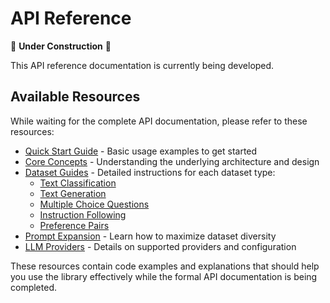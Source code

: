 # API Reference

🚧 **Under Construction** 🚧

This API reference documentation is currently being developed.

## Available Resources

While waiting for the complete API documentation, please refer to these resources:

- [Quick Start Guide](index.md) - Basic usage examples to get started
- [Core Concepts](concepts.md) - Understanding the underlying architecture and design
- [Dataset Guides](guides/index.md) - Detailed instructions for each dataset type:
    - [Text Classification](guides/generating_text_classification_datasets.md)
    - [Text Generation](guides/generating_text_datasets.md)
    - [Multiple Choice Questions](guides/generating_mcq_datasets.md)
    - [Instruction Following](guides/generating_ultrachat_datasets.md)
    - [Preference Pairs](guides/generating_preference_datasets.md)
- [Prompt Expansion](guides/prompt_expansion.md) - Learn how to maximize dataset diversity
- [LLM Providers](llms.md) - Details on supported providers and configuration

These resources contain code examples and explanations that should help you use the library effectively while the formal API documentation is being completed.